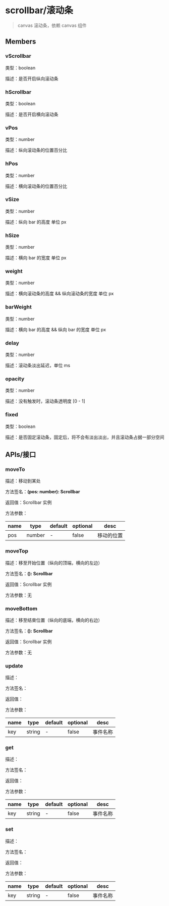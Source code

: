 # scrollbar/滚动条

> canvas 滚动条，依赖 canvas 组件

## Members

### vScrollbar

类型：boolean

描述：是否开启纵向滚动条

### hScrollbar

类型：boolean

描述：是否开启横向滚动条

### vPos

类型：number

描述：纵向滚动条的位置百分比

### hPos

类型：number

描述：横向滚动条的位置百分比

### vSize

类型：number

描述：纵向 bar 的高度 单位 px

### hSize

类型：number

描述：横向 bar 的宽度 单位 px

### weight

类型：number

描述：横向滚动条的高度 && 纵向滚动条的宽度 单位 px

### barWeight

类型：number

描述：横向 bar 的高度 && 纵向 bar 的宽度 单位 px

### delay

类型：number

描述：滚动条淡出延迟，单位 ms

### opacity

类型：number

描述：没有触发时，滚动条透明度 [0 - 1]

### fixed

类型：boolean

描述：是否固定滚动条，固定后，将不会有淡出淡出，并且滚动条占据一部分空间

## APIs/接口

### moveTo

描述：移动到某处

方法签名：**(pos: number): Scrollbar**

返回值：Scrollbar 实例

方法参数：

| name | type   | default | optional | desc       |
| ---- | ------ | ------- | -------- | ---------- |
| pos  | number | -       | false    | 移动的位置 |

### moveTop

描述：移至开始位置（纵向的顶端，横向的左边）

方法签名：**(): Scrollbar**

返回值：Scrollbar 实例

方法参数：无

### moveBottom

描述：移至结束位置（纵向的底端，横向的右边）

方法签名：**(): Scrollbar**

返回值：Scrollbar 实例

方法参数：无

### update

描述：

方法签名：

返回值：

方法参数：

| name | type   | default | optional | desc     |
| ---- | ------ | ------- | -------- | -------- |
| key  | string | -       | false    | 事件名称 |

### get

描述：

方法签名：

返回值：

方法参数：

| name | type   | default | optional | desc     |
| ---- | ------ | ------- | -------- | -------- |
| key  | string | -       | false    | 事件名称 |

### set

描述：

方法签名：

返回值：

方法参数：

| name | type   | default | optional | desc     |
| ---- | ------ | ------- | -------- | -------- |
| key  | string | -       | false    | 事件名称 |
